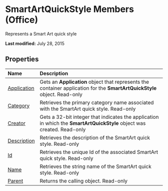 
# SmartArtQuickStyle Members (Office)
Represents a Smart Art quick style

 **Last modified:** July 28, 2015


## Properties



|**Name**|**Description**|
|:-----|:-----|
| [Application](7c41f756-f85e-a876-0a0e-fab0537e9eed.md)|Gets an  **Application** object that represents the container application for the **SmartArtQuickStyle** object. Read-only|
| [Category](0d7c884c-f285-9562-a8e3-3b7599d8ce89.md)|Retrieves the primary category name associated with the SmartArt quick style. Read-only|
| [Creator](6c3aafcf-677b-6be9-1068-ad4f847be336.md)|Gets a 32-bit integer that indicates the application in which the  **SmartArtQuickStyle** object was created. Read-only|
| [Description](994074a4-9688-c40b-84b3-41d0005f5033.md)|Retrieves the description of the SmartArt quick style. Read-only|
| [Id](d7f67aa8-af0f-f805-b9eb-c856f72fd5f0.md)|Retrieves the unique Id of the associated SmartArt quick style. Read-only|
| [Name](045a66f0-4538-2508-914a-4dd310bb7926.md)|Retrieves the string name of the SmartArt quick style. Read-only|
| [Parent](c0cfb6bb-b8d1-9cbd-84d1-1156a1368e23.md)|Returns the calling object. Read-only|
